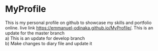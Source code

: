 # MyProfile
This is my personal profile on github to showcase my skills and portfolio online. 
live link https://emmanuel-odinaka.github.io/MyProfile/. 
This is an update for the master branch  
a) This is an update for develop branch  
b) Make changes to diary file and update it  


